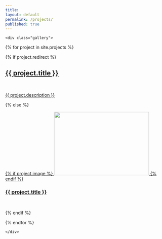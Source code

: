 ```yaml
---
title:
layout: default
permalink: /projects/
published: true
---
```



<div class="ProjectContainer">

	<div class="gallery">


  {% for project in site.projects %}

  {% if project.redirect %}
  <div class="projectTile">
          <a href="{{ project.redirect }}" target="_blank">
          <span>
              <h2>{{ project.title }}</h2>
              <br/>
              <p>{{ project.description }}</p>
          </span>
          </a>
  </div>

  {% else %}

  <div class="projectTile">
          <a href="{{ project.url | prepend: site.baseurl | prepend: site.url }}">
        	<div>
			{% if project.image %}
              			<img src ="{{project.image | prepend: site.baseurl}}" width="300" height="200">
			{% endif %}
        		<h3>{{ project.title }}</h3><br/>
              		<!--<p>{{ project.description }}</p>-->
          	</div>
          </a>
  </div>

  {% endif %}

  {% endfor %}

	</div>

</div>
